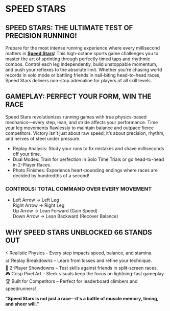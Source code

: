 <h1>SPEED STARS</h1>
<h2>SPEED STARS: THE ULTIMATE TEST OF PRECISION RUNNING!</h2>
<p>Prepare for the most intense running experience where every millisecond matters in <strong><a href="https://speedstarsfree.github.io/">Speed Stars</a></strong>! This high-octane sports game challenges you to master the art of sprinting through perfectly timed taps and rhythmic combos. Control each leg independently, build unstoppable momentum, and push your reflexes to the absolute limit. Whether you're chasing world records in solo mode or battling friends in nail-biting head-to-head races, Speed Stars delivers non-stop adrenaline for players of all skill levels.</p>
<h2>GAMEPLAY: PERFECT YOUR FORM, WIN THE RACE</h2>
<p>Speed Stars revolutionizes running games with true physics-based mechanics&mdash;every step, lean, and stride affects your performance. Time your leg movements flawlessly to maintain balance and outpace fierce competitors. Victory isn&rsquo;t just about raw speed; it&rsquo;s about precision, rhythm, and nerves of steel under pressure.</p>
<ul>
<li>Replay Analysis: Study your runs to fix mistakes and shave milliseconds off your time.</li>
<li>Dual Modes: Train for perfection in Solo Time Trials or go head-to-head in 2-Player Races.</li>
<li>Photo Finishes: Experience heart-pounding endings where races are decided by hundredths of a second!</li>
</ul>
<h3>CONTROLS: TOTAL COMMAND OVER EVERY MOVEMENT</h3>
<ul>
<li>Left Arrow &rarr; Left Leg<br />Right Arrow &rarr; Right Leg<br />Up Arrow &rarr; Lean Forward (Gain Speed)<br />Down Arrow &rarr; Lean Backward (Recover Balance)</li>
</ul>
<h2>WHY SPEED STARS UNBLOCKED 66 STANDS OUT</h2>
<p>⚡ Realistic Physics &ndash; Every step impacts speed, balance, and stamina.<br />📊 Replay Breakdowns &ndash; Learn from losses and refine your technique.<br />👥 2-Player Showdowns &ndash; Test skills against friends in split-screen races.<br />🎮 Crisp Pixel Art &ndash; Sleek visuals keep the focus on lightning-fast gameplay.<br />🏆 Built for Competitors &ndash; Perfect for leaderboard climbers and speedrunners!</p>
<p><strong>"Speed Stars is not just a race&mdash;it's a battle of muscle memory, timing, and sheer will."</strong></p>
